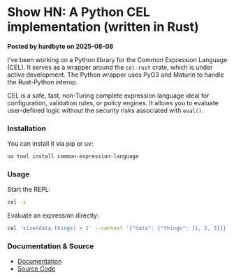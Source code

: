 # Show HN: A Python CEL implementation (written in Rust)

**Posted by hardbyte on 2025-08-08**

I've been working on a Python library for the Common Expression Language (CEL). It serves as a wrapper around the `cel-rust` crate, which is under active development. The Python wrapper uses PyO3 and Maturin to handle the Rust-Python interop.

CEL is a safe, fast, non-Turing complete expression language ideal for configuration, validation rules, or policy engines. It allows you to evaluate user-defined logic without the security risks associated with `eval()`.

### Installation

You can install it via pip or uv:

```bash
uv tool install common-expression-language
```

### Usage

Start the REPL:

```bash
cel -i
```

Evaluate an expression directly:

```bash
cel 'size(data.things) > 1' --context '{"data": {"things": [1, 2, 3]}}'
```

### Documentation & Source

- [Documentation](https://python-common-expression-language.readthedocs.io/en/latest/)
- [Source Code](https://github.com/hardbyte/python-common-expression-language)